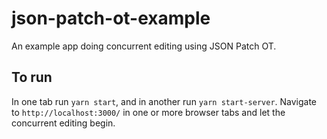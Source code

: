 # json-patch-ot-example
An example app doing concurrent editing using JSON Patch OT.

## To run
In one tab run `yarn start`, and in another run `yarn start-server`. Navigate to `http://localhost:3000/` in one or more browser tabs and let the concurrent editing begin.
